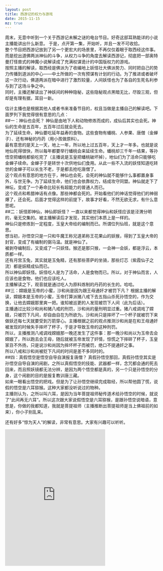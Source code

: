 ```yaml
---
layout: post
title: 西游记的权力与游戏
date: 2015-11-15
mz: true
---
```



周末，无意中听到一个关于西游记未解之谜的电台节目。好奇这部耳熟能详的小说主播能讲出什么新意。
于是，点开第一集，开始听，并且一发不可收拾。  
整个节目把西游记放到了另一个更宏大的场景里，不再仅仅着眼于取西经这件事。  
而是挖出道佛两派神仙的斗争，从权力斗争的角度去解读西游记，彻底把一部奥特曼打怪兽式的神魔小说解读成了充满权谋诡计的中国版权力的游戏。  
按照主播的解读，取西经是佛派为了收编地上妖怪壮大佛派势力、同时把自己的势力传播到道派的中心——中土所做的一次有预谋有计划的行动。为了推进或者破坏这一次行动，佛道两派在暗中进行了激烈较量，人间妖怪也为了各自的生死名利参与到了这场斗争之中。  
同时，主播还解读出了神妖间的种种隐秘，这些隐秘观点黑暗无比，尽毁三观，但却是有理有据，耳目一新。  

估计主播也是根据其他人或者书来准备节目的，权且当做是主播自己的解读吧。下面罗列下我觉得很有意思的几点：  
##一：神仙也会死？
神仙是由地下人和动物修炼而成的，成仙后其实也会死。神仙的生命是五百年，五百年过后就会死去。  
为了延续生命，神仙要吃延年益寿的食物。这些食物有蟠桃、人参果、唐僧（金蝉子）、还有神秘的丹药（用小孩做原料）。  
最有意思的是天上一天，地上一年，所以地上过五百年，天上才一年多。也就是说地仙死得很快，所以每年都要举行蟠桃会来延续生命。蟠桃却三千年一结果，等孙悟空把蟠桃都偷吃完了（主播说是玉皇把蟠桃破坏掉），地仙们为了活命只能够吃金蝉子续命。金蝉子于是转世十次供地仙们食用。从此一些不入流的妖怪知道吃转世的金蝉子可以长生不老，于是都去抢吃唐僧了。  
这个观点有意思的地方在于，神仙也会死，会死的神仙就不能够什么事都置身事外，与世无争。为了延续生命，他们也会依靠权力，结成攻守同盟。神仙就走下了神坛，变成了一个寿命比较长有超能力的普通人而已。  
这个观点和希腊神话有点像。那些神都会死的。开始看他们的神话觉得他们的神弱爆了，还会死。后面才觉得这样的前提下，故事才好看，不然无欲无求，有什么意思呢。  
##二：妖怪即神仙，神仙即妖怪？
一直以来都觉得神仙和妖怪应该是泾渭分明的，毫无交集的。被主播解读后才发现，其实他们本质上是一样的。  
神仙只是修炼到一定程度，玉皇大帝给的编制而已。所谓位列仙班，就是这个意思。  
想当初，孙悟空只是一只和牛魔王称兄道弟称王花果山的妖猴，得到了玉皇大帝的封官，变成了有编制的弼马温。就是神仙了。  
被剥夺编制后，又变成了一只妖怪。猴还是那只猴，一会神一会妖，都是浮云，本质都一样。  
还有月宫玉兔，其实就是玉兔精，还有那些菩萨的坐骑，那些灯芯（紫霞仙子之流）都是妖精成仙而已。  
所以神仙即妖怪。妖怪吃人是为了活命，人是食物而已。所以，对于神仙而言，人应该也是食物，他们也应该吃人。  
主播解读之下，观音就是通过吃人为原料炼制的丹药的长生的。哈哈。  
##三：嫦娥是玉帝的小蜜，沙和尚是因为跟王母通奸才被罚下凡？
根据主播的解读，嫦娥本是玉帝的小蜜，玉帝打算派猪八戒下去五指山杀死孙悟空的，作为交换，让他去嫦娥那里爽一把。谁知被巡更的人发现被罚下人间（此为后话）。  
主播通过比较沙和尚和猪八戒的刑罚，沙和尚的量刑明显过重。猪八戒调戏了嫦娥，只被罚下凡间，却自由自在为所欲为。沙和尚只是摔坏了一个杯子就被罚下来做妖还每七天就要受到万箭穿心。主播根据之前的观点推测沙和尚是在和王母通奸被发现的时候失手摔坏了杯子，于是才导致玉帝的这种刑罚。  
所以，主播推测八戒调戏嫦娥那一晚还发生了这件事：那一晚沙和尚以为玉帝去会嫦娥了，所以跑去会王母，随后就被玉帝发现了奸情，惊慌之下摔碎了杯子，玉皇家丑不外扬，只是说沙和尚因为摔坏杯子而被罚，绝口不提通奸之事。  
所以八戒和沙和尚被贬下凡间的时间是差不多同时的。  
##四：真假悟空是悟空自导自演报复唐僧？
真假孙悟空那回，真假孙悟空其实是孙悟空自导自演的闹剧，之所以真假悟空的技能、武器都一样，念咒都会通的死去回来，而且照妖镜都无法分辨，是因为两个悟空都是真的，另一个只是孙悟空的分身，这个闹剧的目的是报复教训唐三藏。  
如来一眼看出悟空的把戏。但是为了让孙悟空继续完成取经，所以帮他圆了慌，说假的悟空是六耳猕猴。这种大家都没听说过的物种。  
主播则认为，之所以叫六耳，是因为当年菩提祖师秘传道术给孙悟空的时候，就说了“此间再无六耳”。所以这次跟大家说假悟空是六耳猕猴，是跟孙悟空说暗语，意思是，你做的我都知道，我就是菩提祖师（主播推断出菩提祖师是当上佛祖前的如来），你小子别乱来。  

还有好多“惊为天人”的解读，非常有意思。大家有兴趣可以听听。  

<iframe frameborder="no" border="0" marginwidth="0" marginheight="0" width=330 height=450 src="http://music.163.com/outchain/player?type=4&id=3507002&auto=1&height=430"></iframe>
